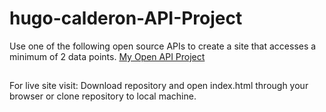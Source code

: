 # hugo-calderon-API-Project
Use one of the following open source APIs to create a site that accesses a minimum of 2 data points. 
 [My Open API Project](https://github.com/hcd00/hugo-calderon-API-Project)
 ##
 For live site visit: 
 Download repository and open index.html through your browser or clone repository to local machine.
